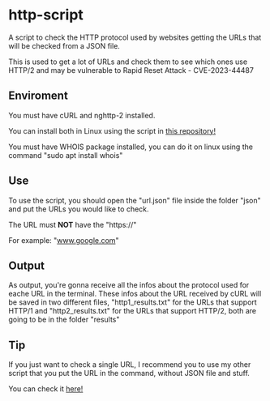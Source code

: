 # http-script

A script to check the HTTP protocol used by websites getting the URLs that will be checked from a JSON file.

This is used to get a lot of URLs and check them to see which ones use HTTP/2 and may be vulnerable to Rapid Reset Attack - CVE-2023-44487

## Enviroment

You must have cURL and nghttp-2 installed.

You can install both in Linux using the script in <a href="https://gist.github.com/jjpeleato/3327c2e38fc0fea7d6602401f9849809">this repository!</a>

You must have WHOIS package installed, you can do it on linux using the command "sudo apt install whois"

## Use

To use the script, you should open the "url.json" file inside the folder "json" and put the URLs you would like to check.

The URL must <b>NOT</b> have the "https://"

For example: "www.google.com"

## Output

As output, you're gonna receive all the infos about the protocol used for eache URL in the terminal. These infos about the URL received by cURL will be saved in two different files, "http1_results.txt" for the URLs that support HTTP/1 and "http2_results.txt" for the URLs that support HTTP/2, both are going to be in the folder "results"

## Tip

If you just want to check a single URL, I recommend you to use my other script that you put the URL in the command, without JSON file and stuff. 

You can check it <a href="https://github.com/ramonzx6/http-script">here!</a>
